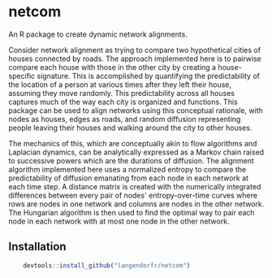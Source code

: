 # netcom
An R package to create dynamic network alignments.

Consider network alignment as trying to compare two hypothetical cities of houses connected by roads. The approach implemented here is to pairwise compare each house with those in the other city by creating a house-specific signature. This is accomplished by quantifying the predictability of the location of a person at various times after they left their house, assuming they move randomly. This predictability across all houses captures much of the way each city is organized and functions. This package can be used to align networks using this conceptual rationale, with nodes as houses, edges as roads, and random diffusion representing people leaving their houses and walking around the city to other houses. 

The mechanics of this, which are conceptually akin to flow algorithms and Laplacian dynamics, can be analytically expressed as a Markov chain raised to successive powers which are the durations of diffusion. The alignment algorithm implemented here uses a normalized entropy to compare the predictability of diffusion emanating from each node in each network at each time step. A distance matrix is created with the numerically integrated differences between every pair of nodes' entropy-over-time curves where rows are nodes in one network and columns are nodes in the other network. The Hungarian algorithm is then used to find the optimal way to pair each node in each network with at most one node in the other network. 


## Installation
```R
	devtools::install_github("langendorfr/netcom")
```
